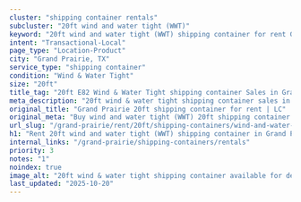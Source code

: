 ```yaml
---
cluster: "shipping container rentals"
subcluster: "20ft wind and water tight (WWT)"
keyword: "20ft wind and water tight (WWT) shipping container for rent Grand Prairie, TX"
intent: "Transactional-Local"
page_type: "Location-Product"
city: "Grand Prairie, TX"
service_type: "shipping container"
condition: "Wind & Water Tight"
size: "20ft"
title_tag: "20ft E82 Wind & Water Tight shipping container Sales in Grand Prairie | LC Container"
meta_description: "20ft wind & water tight shipping container sales in Grand Prairie. Fast delivery, competitive pricing. Serving shipping containers area. Quote ID: MA2. Call (214) 524-4168 for your free quote today."
original_title: "Grand Prairie 20ft shipping container for rent | LC"
original_meta: "Buy wind and water tight (WWT) 20ft shipping container rent with local delivery in Grand Prairie, TX. LC Container — local Since 2003. Request a fast quote today."
url_slug: "/grand-prairie/rent/20ft/shipping-containers/wind-and-water-tight-wwt"
h1: "Rent 20ft wind and water tight (WWT) shipping container in Grand Prairie"
internal_links: "/grand-prairie/shipping-containers/rentals"
priority: 3
notes: "1"
noindex: true
image_alt: "20ft wind & water tight shipping container available for delivery in Grand Prairie"
last_updated: "2025-10-20"
---
```


<!-- TODO: Add unique city/inventory copy, images, and internal links here. -->
